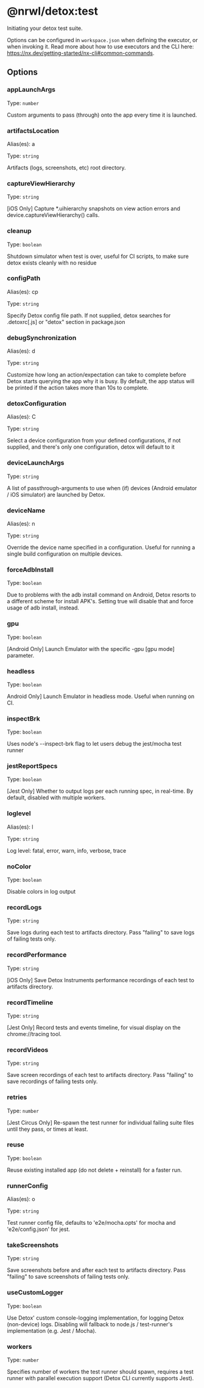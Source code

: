 # @nrwl/detox:test

Initiating your detox test suite.

Options can be configured in `workspace.json` when defining the executor, or when invoking it.
Read more about how to use executors and the CLI here: https://nx.dev/getting-started/nx-cli#common-commands.

## Options

### appLaunchArgs

Type: `number`

Custom arguments to pass (through) onto the app every time it is launched.

### artifactsLocation

Alias(es): a

Type: `string`

Artifacts (logs, screenshots, etc) root directory.

### captureViewHierarchy

Type: `string`

[iOS Only] Capture \*.uihierarchy snapshots on view action errors and device.captureViewHierarchy() calls.

### cleanup

Type: `boolean`

Shutdown simulator when test is over, useful for CI scripts, to make sure detox exists cleanly with no residue

### configPath

Alias(es): cp

Type: `string`

Specify Detox config file path. If not supplied, detox searches for .detoxrc[.js] or "detox" section in package.json

### debugSynchronization

Alias(es): d

Type: `string`

Customize how long an action/expectation can take to complete before Detox starts querying the app why it is busy. By default, the app status will be printed if the action takes more than 10s to complete.

### detoxConfiguration

Alias(es): C

Type: `string`

Select a device configuration from your defined configurations, if not supplied, and there's only one configuration, detox will default to it

### deviceLaunchArgs

Type: `string`

A list of passthrough-arguments to use when (if) devices (Android emulator / iOS simulator) are launched by Detox.

### deviceName

Alias(es): n

Type: `string`

Override the device name specified in a configuration. Useful for running a single build configuration on multiple devices.

### forceAdbInstall

Type: `boolean`

Due to problems with the adb install command on Android, Detox resorts to a different scheme for install APK's. Setting true will disable that and force usage of adb install, instead.

### gpu

Type: `boolean`

[Android Only] Launch Emulator with the specific -gpu [gpu mode] parameter.

### headless

Type: `boolean`

Android Only] Launch Emulator in headless mode. Useful when running on CI.

### inspectBrk

Type: `boolean`

Uses node's --inspect-brk flag to let users debug the jest/mocha test runner

### jestReportSpecs

Type: `boolean`

[Jest Only] Whether to output logs per each running spec, in real-time. By default, disabled with multiple workers.

### loglevel

Alias(es): l

Type: `string`

Log level: fatal, error, warn, info, verbose, trace

### noColor

Type: `boolean`

Disable colors in log output

### recordLogs

Type: `string`

Save logs during each test to artifacts directory. Pass "failing" to save logs of failing tests only.

### recordPerformance

Type: `string`

[iOS Only] Save Detox Instruments performance recordings of each test to artifacts directory.

### recordTimeline

Type: `string`

[Jest Only] Record tests and events timeline, for visual display on the chrome://tracing tool.

### recordVideos

Type: `string`

Save screen recordings of each test to artifacts directory. Pass "failing" to save recordings of failing tests only.

### retries

Type: `number`

[Jest Circus Only] Re-spawn the test runner for individual failing suite files until they pass, or <N> times at least.

### reuse

Type: `boolean`

Reuse existing installed app (do not delete + reinstall) for a faster run.

### runnerConfig

Alias(es): o

Type: `string`

Test runner config file, defaults to 'e2e/mocha.opts' for mocha and 'e2e/config.json' for jest.

### takeScreenshots

Type: `string`

Save screenshots before and after each test to artifacts directory. Pass "failing" to save screenshots of failing tests only.

### useCustomLogger

Type: `boolean`

Use Detox' custom console-logging implementation, for logging Detox (non-device) logs. Disabling will fallback to node.js / test-runner's implementation (e.g. Jest / Mocha).

### workers

Type: `number`

Specifies number of workers the test runner should spawn, requires a test runner with parallel execution support (Detox CLI currently supports Jest).
